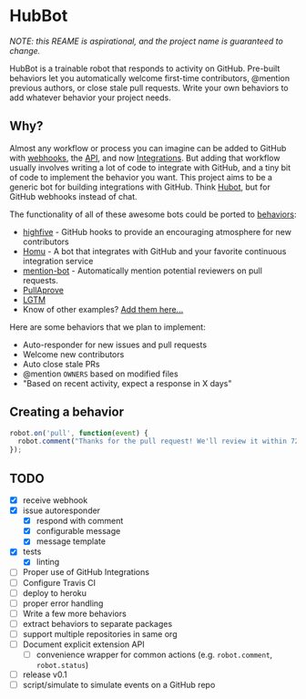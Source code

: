 # HubBot

_NOTE: this REAME is aspirational, and the project name is guaranteed to change._

HubBot is a trainable robot that responds to activity on GitHub. Pre-built behaviors let you automatically welcome first-time contributors, @mention previous authors, or close stale pull requests. Write your own behaviors to add whatever behavior your project needs.

## Why?

Almost any workflow or process you can imagine can be added to GitHub with [webhooks](https://developer.github.com/webhooks/), the [API](https://developer.github.com/v3/), and now [Integrations](https://developer.github.com/early-access/integrations/). But adding that workflow usually involves writing a lot of code to integrate with GitHub, and a tiny bit of code to implement the behavior you want. This project aims to be a generic bot for building integrations with GitHub. Think [Hubot](https://hubot.github.com/), but for GitHub webhooks instead of chat.

The functionality of all of these awesome bots could be ported to [behaviors](#creating-a-behavior):

- [highfive](https://github.com/servo/highfive) - GitHub hooks to provide an encouraging atmosphere for new contributors
- [Homu](https://github.com/barosl/homu) - A bot that integrates with GitHub and your favorite continuous integration service
- [mention-bot](https://github.com/facebook/mention-bot) - Automatically mention potential reviewers on pull requests.
- [PullAprove](http://pullapprove.com/)
- [LGTM](https://lgtm.co)
- Know of other examples? [Add them here…](../../edit/master/README.md)

Here are some behaviors that we plan to implement:

- Auto-responder for new issues and pull requests
- Welcome new contributors
- Auto close stale PRs
- @mention `OWNERS` based on modified files
- "Based on recent activity, expect a response in X days"

## Creating a behavior

```javascript
robot.on('pull', function(event) {
  robot.comment("Thanks for the pull request! We'll review it within 72 hours!");
});
```

## TODO

- [x] receive webhook
- [x] issue autoresponder
  - [x] respond with comment
  - [x] configurable message
  - [x] message template
- [x] tests
  - [x] linting
- [ ] Proper use of GitHub Integrations
- [ ] Configure Travis CI
- [ ] deploy to heroku
- [ ] proper error handling
- [ ] Write a few more behaviors
- [ ] extract behaviors to separate packages
- [ ] support multiple repositories in same org
- [ ] Document explicit extension API
  - [ ] convenience wrapper for common actions (e.g. `robot.comment`, `robot.status`)
- [ ] release v0.1
- [ ] script/simulate to simulate events on a GitHub repo
